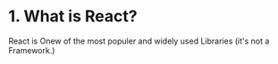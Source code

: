 # 1. What is React?

React is Onew of the most populer and widely used Libraries (it's not a Framework.)
